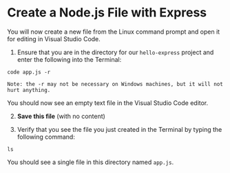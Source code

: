 # Create a Node.js File with Express
You will now create a new file from the Linux command prompt and open it for editing in Visual Studio Code.

1. Ensure that you are in the directory for our `hello-express` project and enter the following into the Terminal:

```
code app.js -r
```

```{note}
Note: the -r may not be necessary on Windows machines, but it will not hurt anything.
```

You should now see an empty text file in the Visual Studio Code editor.

2. **Save this file** (with no content)

3. Verify that you see the file you just created in the Terminal by typing the following command:

```
ls
```

You should see a single file in this directory named `app.js`.